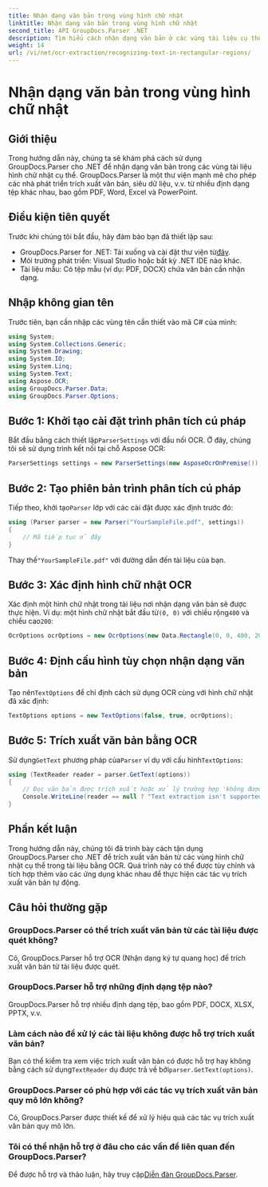 ```yaml
---
title: Nhận dạng văn bản trong vùng hình chữ nhật
linktitle: Nhận dạng văn bản trong vùng hình chữ nhật
second_title: API GroupDocs.Parser .NET
description: Tìm hiểu cách nhận dạng văn bản ở các vùng tài liệu cụ thể bằng GroupDocs.Parser cho .NET có khả năng OCR.
weight: 14
url: /vi/net/ocr-extraction/recognizing-text-in-rectangular-regions/
---
```


# Nhận dạng văn bản trong vùng hình chữ nhật

## Giới thiệu
Trong hướng dẫn này, chúng ta sẽ khám phá cách sử dụng GroupDocs.Parser cho .NET để nhận dạng văn bản trong các vùng tài liệu hình chữ nhật cụ thể. GroupDocs.Parser là một thư viện mạnh mẽ cho phép các nhà phát triển trích xuất văn bản, siêu dữ liệu, v.v. từ nhiều định dạng tệp khác nhau, bao gồm PDF, Word, Excel và PowerPoint.
## Điều kiện tiên quyết
Trước khi chúng tôi bắt đầu, hãy đảm bảo bạn đã thiết lập sau:
-  GroupDocs.Parser for .NET: Tải xuống và cài đặt thư viện từ[đây](https://releases.groupdocs.com/parser/net/).
- Môi trường phát triển: Visual Studio hoặc bất kỳ .NET IDE nào khác.
- Tài liệu mẫu: Có tệp mẫu (ví dụ: PDF, DOCX) chứa văn bản cần nhận dạng.

## Nhập không gian tên
Trước tiên, bạn cần nhập các vùng tên cần thiết vào mã C# của mình:
```csharp
using System;
using System.Collections.Generic;
using System.Drawing;
using System.IO;
using System.Linq;
using System.Text;
using Aspose.OCR;
using GroupDocs.Parser.Data;
using GroupDocs.Parser.Options;
```
## Bước 1: Khởi tạo cài đặt trình phân tích cú pháp
 Bắt đầu bằng cách thiết lập`ParserSettings` với đầu nối OCR. Ở đây, chúng tôi sẽ sử dụng trình kết nối tại chỗ Aspose OCR:
```csharp
ParserSettings settings = new ParserSettings(new AsposeOcrOnPremise());
```
## Bước 2: Tạo phiên bản trình phân tích cú pháp
 Tiếp theo, khởi tạo`Parser` lớp với các cài đặt được xác định trước đó:
```csharp
using (Parser parser = new Parser("YourSampleFile.pdf", settings))
{
    // Mã tiếp tục ở đây
}
```
 Thay thế`"YourSampleFile.pdf"` với đường dẫn đến tài liệu của bạn.
## Bước 3: Xác định hình chữ nhật OCR
 Xác định một hình chữ nhật trong tài liệu nơi nhận dạng văn bản sẽ được thực hiện. Ví dụ: một hình chữ nhật bắt đầu từ`(0, 0)` với chiều rộng`400` và chiều cao`200`:
```csharp
OcrOptions ocrOptions = new OcrOptions(new Data.Rectangle(0, 0, 400, 200));
```
## Bước 4: Định cấu hình tùy chọn nhận dạng văn bản
 Tạo nên`TextOptions` để chỉ định cách sử dụng OCR cùng với hình chữ nhật đã xác định:
```csharp
TextOptions options = new TextOptions(false, true, ocrOptions);
```
## Bước 5: Trích xuất văn bản bằng OCR
 Sử dụng`GetText` phương pháp của`Parser` ví dụ với cấu hình`TextOptions`:
```csharp
using (TextReader reader = parser.GetText(options))
{
    // Đọc văn bản được trích xuất hoặc xử lý trường hợp 'không được hỗ trợ'
    Console.WriteLine(reader == null ? "Text extraction isn't supported" : reader.ReadToEnd());
}
```

## Phần kết luận
Trong hướng dẫn này, chúng tôi đã trình bày cách tận dụng GroupDocs.Parser cho .NET để trích xuất văn bản từ các vùng hình chữ nhật cụ thể trong tài liệu bằng OCR. Quá trình này có thể được tùy chỉnh và tích hợp thêm vào các ứng dụng khác nhau để thực hiện các tác vụ trích xuất văn bản tự động.

## Câu hỏi thường gặp
### GroupDocs.Parser có thể trích xuất văn bản từ các tài liệu được quét không?
Có, GroupDocs.Parser hỗ trợ OCR (Nhận dạng ký tự quang học) để trích xuất văn bản từ tài liệu được quét.
### GroupDocs.Parser hỗ trợ những định dạng tệp nào?
GroupDocs.Parser hỗ trợ nhiều định dạng tệp, bao gồm PDF, DOCX, XLSX, PPTX, v.v.
### Làm cách nào để xử lý các tài liệu không được hỗ trợ trích xuất văn bản?
 Bạn có thể kiểm tra xem việc trích xuất văn bản có được hỗ trợ hay không bằng cách sử dụng`TextReader` dụ được trả về bởi`parser.GetText(options)`.
### GroupDocs.Parser có phù hợp với các tác vụ trích xuất văn bản quy mô lớn không?
Có, GroupDocs.Parser được thiết kế để xử lý hiệu quả các tác vụ trích xuất văn bản quy mô lớn.
### Tôi có thể nhận hỗ trợ ở đâu cho các vấn đề liên quan đến GroupDocs.Parser?
 Để được hỗ trợ và thảo luận, hãy truy cập[Diễn đàn GroupDocs.Parser](https://forum.groupdocs.com/c/parser/17).